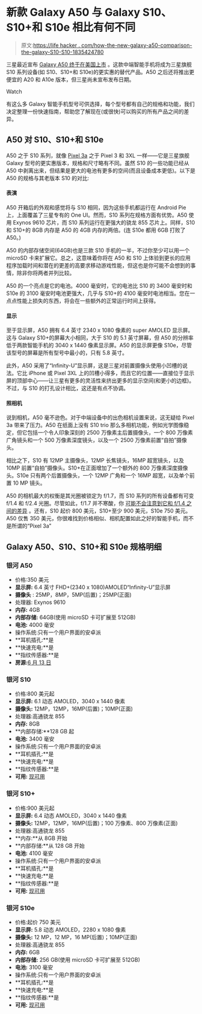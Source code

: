 # 新款 Galaxy A50 与 Galaxy S10、S10+和 S10e 相比有何不同

> 原文:[https://life hacker . com/how-the-new-galaxy-a50-comparison-the-galaxy-S10-S10-1835424780](https://lifehacker.com/how-the-new-galaxy-a50-compares-to-the-galaxy-s10-s10-1835424780)

三星最近宣布 [Galaxy A50 终于在美国上市](https://www.samsung.com/uk/smartphones/galaxy-a50/SM-A505FZKSBTU/) 。这款中端智能手机将成为三星旗舰 S10 系列设备(如 S10、S10+和 S10e)的更实惠的替代产品。A50 之后还将推出更便宜的 A20 和 A10e 版本，但三星尚未宣布发布日期。

Watch

有这么多 Galaxy 智能手机型号可供选择，每个型号都有自己的规格和功能，我们决定整理一份快速指南，帮助您了解现在(或很快)可以购买的所有产品之间的差异。

## **A50 对 S10、S10+和 S10e**

A50 之于 S10 系列，就像 [Pixel 3a](https://lifehacker.com/where-to-find-the-best-deals-on-the-new-pixel-3a-and-3a-1834616446) 之于 Pixel 3 和 3XL 一样——它是三星旗舰 Galaxy 型号的更实惠版本，规格和尺寸略有不同。虽然 S10 的一些功能已经从 A50 中剥离出来，但结果是更大的电池有更多的空间(而且设备成本更低)。以下是 A50 的规格与其老版本 S10 的对比:

#### 表演

A50 开箱后的外观和感觉将与 S10 相同，因为这些手机都运行在 Android Pie 上，上面覆盖了三星专有的 One UI。然而，S10 系列在规格方面有优势。A50 使用 Exynos 9610 芯片，而 S10 系列运行在更强大的骁龙 855 芯片上。同样，S10 和 S10+的 8GB 内存是 A50 的 4GB 内存的两倍。(连 S10e 都用 6GB 打败了 A50。)

A50 的内部存储空间(64GB)也是三款 S10 手机的一半，不过你至少可以用一个 microSD 卡来扩展它。总之，这意味着你将在 A50 和 S10 上体验到更长的应用程序加载时间和潜在的更差的高要求移动游戏性能，但这也是你可能不会想到的事情，除非你将两者并列比较。

A50 的一个亮点是它的电池。4000 毫安时，它的电池比 S10 的 3400 毫安时和 S10e 的 3100 毫安时电池更强大，几乎与 S10+的 4100 毫安时电池相当。您在一点点性能上损失的东西，将会在一些额外的正常运行时间上获得。

#### 显示

至于显示屏，A50 拥有 6.4 英寸 2340 x 1080 像素的 super AMOLED 显示屏。这与 Galaxy S10+的屏幕大小相同，大于 S10 的 5.1 英寸屏幕，但 A50 的分辨率低于两款智能手机的 3040 x 1440 像素显示屏。A50 的显示屏更像 S10e，尽管该型号的屏幕是所有型号中最小的，只有 5.8 英寸。

此外，A50 采用了“Infinity-U”显示屏，这是三星对前置摄像头使用小凹槽的说法。它比 iPhone 或 Pixel 3XL 上的凹槽小得多，而且它的位置——直接位于显示屏的顶部中心——让三星有更多的灵活性来挤出更多的显示空间(和更小的边框)。不过，与 S10 的打孔设计相比，这还是有点不协调。

#### 照相机

说到相机，A50 毫不逊色。对于中端设备中的出色相机设置来说，这无疑给 Pixel 3a 带来了压力。A50 在纸面上没有 S10 trio 那么多相机功能，例如光学图像稳定，但它包括一个令人印象深刻的 2500 万像素主后置摄像头，一个 800 万像素广角镜头和一个 500 万像素深度镜头，以及一个 2500 万像素前置“自拍”摄像头。

相比之下，S10 有 12MP 主摄像头，12MP 长焦镜头，16MP 超宽镜头，以及 10MP 前置“自拍”摄像头。S10+在正面增加了一个额外的 800 万像素深度摄像头。S10e 只有两个后置摄像头，一个 12MP 广角和一个 16MP 超宽，以及单个前置 10 MP 镜头。

A50 的相机最大的权衡是其光圈被锁定为 f/1.7，而 S10 系列的所有设备都有可变 f/1.4 和 f/2.4 光圈。尽管如此，f/1.7 并不寒酸，你 [可能不会注意到它和 f/1.4 之间的差异](https://www.popsci.com/smartphone-camera-comparisons#page-2) 。还有，S10 起价 800 美元，S10+至少 900 美元，S10e 750 美元。A50 仅售 350 美元，你很难找到价格相似、相机配置如此之好的智能手机，而不是所谓的“Pixel 3a”

## Galaxy A50、S10、S10+和 S10e 规格明细

### 银河 A50

*   价格:350 美元
*   **显示屏:** 6.4 英寸 FHD+(2340 x 1080)AMOLED“Infinity-U”显示屏
*   **摄像头** : 25MP，8MP，5MP(后置)；25MP(正面)
*   处理器: Exynos 9610
*   **内存:** 4GB
*   **内部存储:** 64GB(使用 microSD 卡可扩展至 512GB)
*   **电池:** 4000 毫安
*   操作系统:只有一个用户界面的安卓派
*   **耳机插孔:**是
*   **快速充电:**是
*   **指纹传感器:**是
*   **房源:**[6 月 13 日](https://news.samsung.com/us/samsung-galaxy-a-mid-tier-portfolio-series/)

### 银河 S10

*   价格:800 美元起
*   **显示屏:** 6.1 动态 AMOLED，3040 x 1440 像素
*   **摄像头:** 12MP，12MP，16MP(后置)；10MP(正面)
*   处理器:高通骁龙 855
*   **内存:** 8GB
*   **内部存储:**128 GB 起
*   **电池:** 3400 毫安
*   操作系统:只有一个用户界面的安卓派
*   **耳机插孔:**是
*   **快速充电:**是
*   **指纹传感器:**是
*   **可用:** [现可用](https://www.samsung.com/us/mobile/phones/galaxy-s/galaxy-s10-128gb-unlocked-sm-g973uzbaxaa/)

### 银河 S10+

*   价格:900 美元起
*   **显示屏:** 6.4 动态 AMOLED，3040 x 1440 像素
*   **摄像头:** 12MP，12MP，16MP(后置)；100 万像素、800 万像素(正面)
*   处理器:高通骁龙 855
*   **内存:**从 8GB 开始
*   **内部存储:**从 128 GB 开始
*   **电池:** 4100 毫安
*   操作系统:只有一个用户界面的安卓派
*   **耳机插孔:**是
*   **快速充电:**是
*   **指纹传感器:**是
*   **可用:** [现可用](https://www.samsung.com/us/mobile/phones/galaxy-s/galaxy-s10-plus-128gb-unlocked-sm-g975uziaxaa/)

### 银河 S10e

*   价格:起价 750 美元
*   **显示屏:** 5.8 动态 AMOLED，2280 x 1080 像素
*   **摄像头:** 12 MP，12 MP，16 MP(后置)；10MP(正面)
*   处理器:高通骁龙 855
*   **内存:** 6GB
*   **内部存储:** 256 GB(使用 microSD 卡可扩展至 512GB)
*   **电池:** 3100 毫安
*   操作系统:只有一个用户界面的安卓派
*   **耳机插孔:**是
*   **快速充电:**是
*   **指纹传感器:**是
*   **可用:** [现可用](https://www.samsung.com/us/mobile/phones/galaxy-s/galaxy-s10e-128gb-unlocked-sm-g970uzbaxaa/)